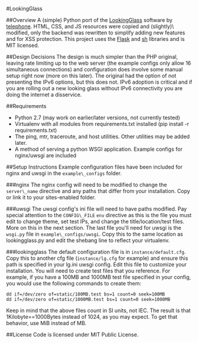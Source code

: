 #LookingGlass

##Overview
A \(simple\) Python port of the [LookingGlass](https://github.com/telephone/LookingGlass) software by [telephone](https://github.com/telephone).  HTML, CSS, and JS resources were copied and \(slightly)\ modified, only the backend was rewritten to simplify adding new features and for XSS protection.  This project uses the [Flask](http://flask.pocoo.org/) and [sh](https://amoffat.github.io/sh/) libraries and is MIT licensed.

##Design Decisions
The design is much simpler than the PHP original, leaving rate limiting up to the web server \(the example configs only allow 16 simultaneous connections\) and configuration does involve some manual setup right now \(more on this later\).  The original had the option of not presenting the IPv6 options, but this does not.  IPv6 adoption is critical and if you are rolling out a new looking glass without IPv6 connectivity you are doing the internet a disservice.

##Requirements
* Python 2.7 (may work on earlier/later versions, not currently tested)
* Virtualenv with all modules from requirements.txt installed (pip install -r requirements.txt)
* The ping, mtr, traceroute, and host utilities.  Other utilities may be added later.
* A method of serving a python WSGI application.  Example configs for nginx/uwsgi are included

##Setup Instructions
Example configuration files have been included for nginx and uwsgi in the `example\_configs` folder.

###nginx
The nginx config will need to be modified to change the `server\_name` directive and any paths that differ from your installation.  Copy or link it to your sites-enabled folder.

###uwsgi
The uwsgi config's ini file will need to have paths modified.  Pay special attention to the `CONFIG\_FILE` `env` directive as this is the file you must edit to change theme, set test IPs, and change the title/location/test files.  More on this in the next section.  The last file you'll need for uwsgi is the `wsgi.py` file in `example\_configs/uwsgi`.  Copy this to the same location as lookingglass.py and edit the shebang line to reflect your virtualenv.

###lookingglass
The default configuration file is in `instance/default.cfg`.  Copy this to another cfg file \(`instance/lg.cfg` for example\) and ensure this path is specified in your lg.ini uwsgi config.  Edit this file to customize your installation.  You will need to create test files that you reference.  For example, if you have a 100MB and 1000MB test file specified in your config, you would use the following commands to create them:

    dd if=/dev/zero of=static/100MB.test bs=1 count=0 seek=100MB
    dd if=/dev/zero of=static/1000MB.test bs=1 count=0 seek=1000MB

Keep in mind that the above files count in SI units, not IEC.  The result is that 1Kilobyte==1000Bytes instead of 1024, as you may expect.  To get that behavior, use MiB instead of MB.

##License
Code is licensed under MIT Public License.
